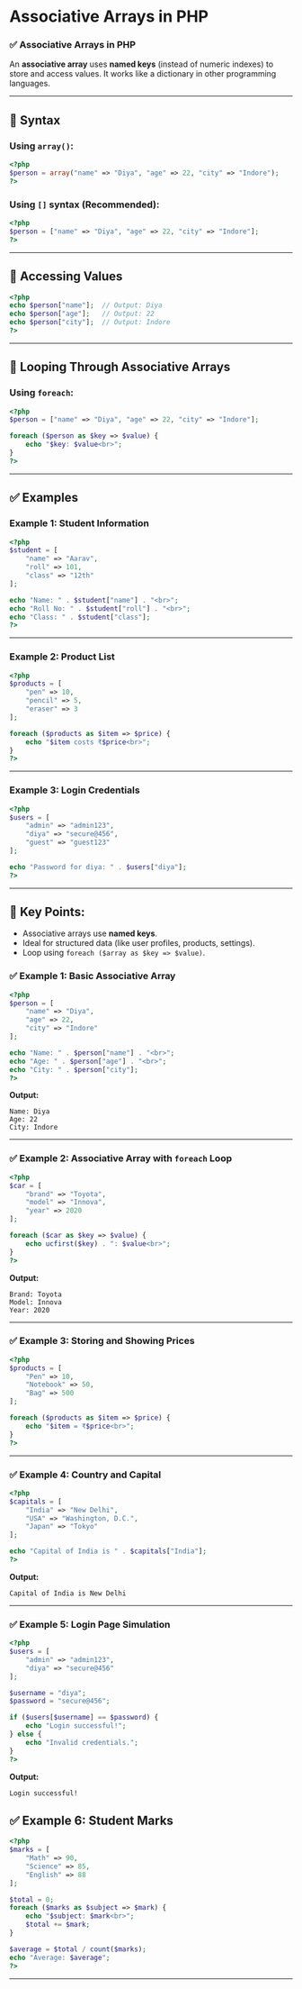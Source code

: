 # Associative Arrays in PHP

### ✅ Associative Arrays in PHP

An **associative array** uses **named keys** (instead of numeric indexes) to store and access values. It works like a dictionary in other programming languages.

---

## 🔹 Syntax

### Using `array()`:

```php
<?php
$person = array("name" => "Diya", "age" => 22, "city" => "Indore");
?>

```

### Using `[]` syntax (Recommended):

```php
<?php
$person = ["name" => "Diya", "age" => 22, "city" => "Indore"];
?>

```

---

## 🔹 Accessing Values

```php
<?php
echo $person["name"];  // Output: Diya
echo $person["age"];   // Output: 22
echo $person["city"];  // Output: Indore
?>

```

---

## 🔹 Looping Through Associative Arrays

### Using `foreach`:

```php
<?php
$person = ["name" => "Diya", "age" => 22, "city" => "Indore"];

foreach ($person as $key => $value) {
    echo "$key: $value<br>";
}
?>

```

---

## ✅ Examples

### Example 1: Student Information

```php
<?php
$student = [
    "name" => "Aarav",
    "roll" => 101,
    "class" => "12th"
];

echo "Name: " . $student["name"] . "<br>";
echo "Roll No: " . $student["roll"] . "<br>";
echo "Class: " . $student["class"];
?>

```

---

### Example 2: Product List

```php
<?php
$products = [
    "pen" => 10,
    "pencil" => 5,
    "eraser" => 3
];

foreach ($products as $item => $price) {
    echo "$item costs ₹$price<br>";
}
?>

```

---

### Example 3: Login Credentials

```php
<?php
$users = [
    "admin" => "admin123",
    "diya" => "secure@456",
    "guest" => "guest123"
];

echo "Password for diya: " . $users["diya"];
?>

```

---

## 🧠 Key Points:

- Associative arrays use **named keys**.
- Ideal for structured data (like user profiles, products, settings).
- Loop using `foreach ($array as $key => $value)`.

### ✅ Example 1: Basic Associative Array

```php
<?php
$person = [
    "name" => "Diya",
    "age" => 22,
    "city" => "Indore"
];

echo "Name: " . $person["name"] . "<br>";
echo "Age: " . $person["age"] . "<br>";
echo "City: " . $person["city"];
?>

```

**Output:**

```
Name: Diya
Age: 22
City: Indore

```

---

### ✅ Example 2: Associative Array with `foreach` Loop

```php
<?php
$car = [
    "brand" => "Toyota",
    "model" => "Innova",
    "year" => 2020
];

foreach ($car as $key => $value) {
    echo ucfirst($key) . ": $value<br>";
}
?>

```

**Output:**

```
Brand: Toyota
Model: Innova
Year: 2020

```

---

### ✅ Example 3: Storing and Showing Prices

```php
<?php
$products = [
    "Pen" => 10,
    "Notebook" => 50,
    "Bag" => 500
];

foreach ($products as $item => $price) {
    echo "$item = ₹$price<br>";
}
?>

```

---

### ✅ Example 4: Country and Capital

```php
<?php
$capitals = [
    "India" => "New Delhi",
    "USA" => "Washington, D.C.",
    "Japan" => "Tokyo"
];

echo "Capital of India is " . $capitals["India"];
?>

```

**Output:**

```
Capital of India is New Delhi

```

---

### ✅ Example 5: Login Page Simulation

```php
<?php
$users = [
    "admin" => "admin123",
    "diya" => "secure@456"
];

$username = "diya";
$password = "secure@456";

if ($users[$username] == $password) {
    echo "Login successful!";
} else {
    echo "Invalid credentials.";
}
?>

```

**Output:**

```
Login successful!

```

## ✅ Example 6: Student Marks

```php
<?php
$marks = [
    "Math" => 90,
    "Science" => 85,
    "English" => 88
];

$total = 0;
foreach ($marks as $subject => $mark) {
    echo "$subject: $mark<br>";
    $total += $mark;
}

$average = $total / count($marks);
echo "Average: $average";
?>
```




---


